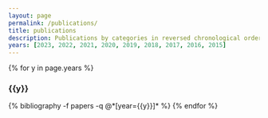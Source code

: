 ```yaml
---
layout: page
permalink: /publications/
title: publications
description: Publications by categories in reversed chronological order. Generated by jekyll-scholar. See my <a href="http://dblp.uni-trier.de/pers/hd/t/Terragni:Valerio" title="dblp profile">DBLP profile</a>
years: [2023, 2022, 2021, 2020, 2019, 2018, 2017, 2016, 2015]
---
```


{% for y in page.years %}
  <h3 class="year">{{y}}</h3>
  {% bibliography -f papers -q @*[year={{y}}]* %}
{% endfor %}

